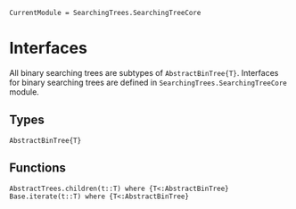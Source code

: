 ```@meta
CurrentModule = SearchingTrees.SearchingTreeCore
```

# Interfaces

All binary searching trees are subtypes of `AbstractBinTree{T}`. 
Interfaces for binary searching trees are defined in `SearchingTrees.SearchingTreeCore` module.

## Types

```@docs
AbstractBinTree{T}
```

## Functions

```@docs
AbstractTrees.children(t::T) where {T<:AbstractBinTree}
Base.iterate(t::T) where {T<:AbstractBinTree}
```